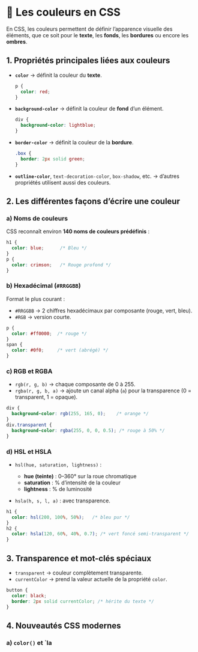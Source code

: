 # 🎨 Les couleurs en CSS

En CSS, les couleurs permettent de définir l’apparence visuelle des éléments, que ce soit pour le **texte**, les **fonds**, les **bordures** ou encore les **ombres**.

## 1. Propriétés principales liées aux couleurs

* **`color`** → définit la couleur du **texte**.

  ```css
  p {
    color: red;
  }
  ```

* **`background-color`** → définit la couleur de **fond** d’un élément.

  ```css
  div {
    background-color: lightblue;
  }
  ```

* **`border-color`** → définit la couleur de la **bordure**.

  ```css
  .box {
    border: 2px solid green;
  }
  ```

* **`outline-color`**, `text-decoration-color`, `box-shadow`, etc. → d’autres propriétés utilisent aussi des couleurs.

## 2. Les différentes façons d’écrire une couleur

### a) Noms de couleurs

CSS reconnaît environ **140 noms de couleurs prédéfinis** :

```css
h1 {
  color: blue;      /* Bleu */
}
p {
  color: crimson;   /* Rouge profond */
}
```

### b) Hexadécimal (`#RRGGBB`)

Format le plus courant :

* `#RRGGBB` → 2 chiffres hexadécimaux par composante (rouge, vert, bleu).
* `#RGB` → version courte.

```css
p {
  color: #ff0000;  /* rouge */
}
span {
  color: #0f0;     /* vert (abrégé) */
}
```

### c) RGB et RGBA

* `rgb(r, g, b)` → chaque composante de 0 à 255.
* `rgba(r, g, b, a)` → ajoute un canal alpha (`a`) pour la transparence (0 = transparent, 1 = opaque).

```css
div {
  background-color: rgb(255, 165, 0);    /* orange */
}
div.transparent {
  background-color: rgba(255, 0, 0, 0.5); /* rouge à 50% */
}
```

### d) HSL et HSLA

* `hsl(hue, saturation, lightness)` :

  * **hue (teinte)** : 0–360° sur la roue chromatique
  * **saturation** : % d’intensité de la couleur
  * **lightness** : % de luminosité
* `hsla(h, s, l, a)` : avec transparence.

```css
h1 {
  color: hsl(200, 100%, 50%);   /* bleu pur */
}
h2 {
  color: hsla(120, 60%, 40%, 0.7); /* vert foncé semi-transparent */
}
```

## 3. Transparence et mot-clés spéciaux

* `transparent` → couleur complètement transparente.
* `currentColor` → prend la valeur actuelle de la propriété `color`.

```css
button {
  color: black;
  border: 2px solid currentColor; /* hérite du texte */
}
```

## 4. Nouveautés CSS modernes

### a) `color()` et \`la
